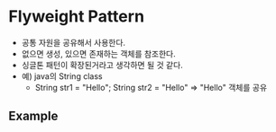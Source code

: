 ﻿# Flyweight Pattern
- 공통 자원을 공유해서 사용한다.
- 없으면 생성, 있으면 존재하는 객체를 참조한다.
- 싱글톤 패턴이 확장된거라고 생각하면 될 것 같다.
- 예) java의 String class
	- String str1 = "Hello"; String str2 = "Hello" => "Hello" 객체를 공유

## Example
```

```